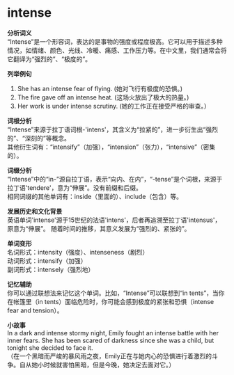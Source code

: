 # intense

**分析词义**  
“Intense”是一个形容词，表达的是事物的强度或程度极高。它可以用于描述多种情况，如情绪、颜色、光线、冷暖、痛感、工作压力等。在中文里，我们通常会将它翻译为“强烈的”、“极度的”。

  

**列举例句**

  

1.  She has an intense fear of flying. (她对飞行有极度的恐惧。)
2.  The fire gave off an intense heat. (这场火放出了极大的热量。)
3.  Her work is under intense scrutiny. (她的工作正在接受严格的审查。）

  

**词根分析**  
“Intense”来源于拉丁语词根-'intens'，其含义为“拉紧的”，进一步衍生出“强烈的”、“深刻的”等概念。  
其他衍生词有：“intensify”（加强），“intension”（张力），“intensive”（密集的）。

  

**词缀分析**  
“Intense”中的“in-”源自拉丁语，表示“向内、在内”，“-tense”是个词根，来源于拉丁语'tendere'，意为“伸展”。没有前缀和后缀。  
相同词缀的其他单词有：inside（里面的）、include（包含）等。

  

**发展历史和文化背景**  
英语单词'intense'源于15世纪的法语'intens'，后者再追溯至拉丁语'intensus'，原意为“伸展”。 随着时间的推移，其意义发展为“强烈的、紧张的”。

  

**单词变形**  
名词形式：intensity（强度）、intenseness（剧烈）  
动词形式：intensify（加强）  
副词形式：intensely（强烈地）

  

**记忆辅助**  
你可以通过联想法来记忆这个单词。比如，“Intense”可以联想到“in tents”，当你在帐篷里（in tents）面临危险时，你可能会感到极度的紧张和恐惧（intense fear and tension）。

  

**小故事**  
In a dark and intense stormy night, Emily fought an intense battle with her inner fears. She has been scared of darkness since she was a child, but tonight she decided to face it.  
（在一个黑暗而严峻的暴风雨之夜，Emily正在与她内心的恐惧进行着激烈的斗争。自从她小时候就害怕黑暗，但是今晚，她决定去面对它。）
